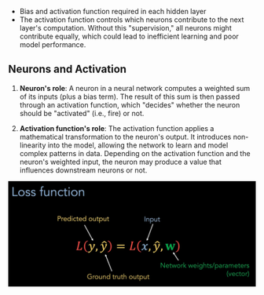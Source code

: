 -   Bias and activation function required in each hidden layer
-   The activation function controls which neurons contribute to the next layer's computation. Without this "supervision," all neurons might contribute equally, which could lead to inefficient learning and poor model performance.

## Neurons and Activation
1. **Neuron's role**: A neuron in a neural network computes a weighted sum of its inputs (plus a bias term). The result of this sum is then passed through an activation function, which "decides" whether the neuron should be "activated" (i.e., fire) or not.

2. **Activation function's role**: The activation function applies a mathematical transformation to the neuron's output. It introduces non-linearity into the model, allowing the network to learn and model complex patterns in data. Depending on the activation function and the neuron's weighted input, the neuron may produce a value that influences downstream neurons or not.


![](20240819125049.png)


